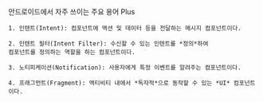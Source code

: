 안드로이드에서 자주 쓰이는 주요 용어 Plus

    1. 인텐트(Intent): 컴포넌트에 액션 및 데이터 등을 전달하는 메시지 컴포넌트이다.

    2. 인텐트 필터(Intent Filter): 수신할 수 있는 인텐트를 *정의*하여
    컴포넌트를 정의하는 역할을 하는 컴포넌트이다. 

    3. 노티피케이션(Notification): 사용자에게 특정 이벤트를 알려주는 컴포넌트이다.

    4. 프래그먼트(Fragment): 액티비티 내에서 *독자적*으로 동작할 수 있는 *UI* 컴포넌트이다.